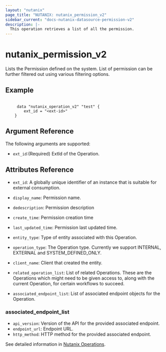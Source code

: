 ```yaml
---
layout: "nutanix"
page_title: "NUTANIX: nutanix_permission_v2"
sidebar_current: "docs-nutanix-datasource-permission-v2"
description: |-
  This operation retrieves a list of all the permission.
---
```


# nutanix_permission_v2
Lists the Permission defined on the system. List of permission can be further filtered out using various filtering options.

## Example

```hcl

     data "nutanix_operation_v2" "test" {
        ext_id = "<ext-id>"
    }

```

## Argument Reference

The following arguments are supported:

* `ext_id`:(Required) ExtId of the Operation.

## Attributes Reference

* `ext_id`: A globally unique identifier of an instance that is suitable for external consumption.
* `display_name`: Permission name.
* `dedescription`: Permission description
* `create_time`: Permission creation time
* `last_updated_time`: Permission last updated time.

* `entity_type`: Type of entity associated with this Operation.
* `operation_type`: The Operation type. Currently we support INTERNAL, EXTERNAL and SYSTEM_DEFINED_ONLY.
* `client_name`: Client that created the entity.
* `related_operation_list`: List of related Operations. These are the Operations which might need to be given access to, along with the current Operation, for certain workflows to succeed.
* `associated_endpoint_list`: List of associated endpoint objects for the Operation.

### associated_endpoint_list
* `api_version`: Version of the API for the provided associated endpoint.
* `endpoint_url`: Endpoint URL.
* `http_method`: HTTP method for the provided associated endpoint.

See detailed information in [Nutanix Operations](https://developers.nutanix.com/api-reference?namespace=iam&version=v4.0.b1).